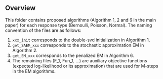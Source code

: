 ## Overview
This folder contains proposed algorithms (Algorithm 1, 2 and 6 in the main paper) for each response type (Bernoulli, Poisson, Normal).
The naming convention of the files are as follows:
1. `xxx_init` corresponds to the double-svd initialization in Algorithm 1.
2. `get_SAEM_xxx` corresponds to the stochastic approximation EM in Algorithm 2.
3. `get_EM_xxx` corresponds to the penalized EM in Algorithm 6.
4. The remaining files (F_1, Fun_1, ...) are auxiliary objective functions (expected log-likelihood or its approximation) that are used for M-steps in the EM algorithms.
